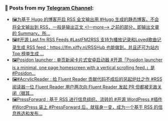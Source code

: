 ### 📰 Posts from my [Telegram Channel](https://t.me/s/aboutrss):
<!-- BLOG-POST-LIST:START -->
- [🖼为基于 Hugo 的博客开启 RSS 全文输出用 #Hugo 生成的静态博客，不会将全文输出到 RSS，一般是输出正文 <!—more—> 之前的部分，即输出文章的 Summary。所...](https://t.me/aboutrss/808)
- [🖼#开源 Last.fm RSS Feeds #LastFM2RSS 支持为播放记录和Loved歌曲记录生成 RSS feed：https://lfm.xiffy.nl/RSSHub 也能做到，并且还可为站内 Top 榜单生成 ...](https://t.me/aboutrss/807)
- [🖼Posidon launcher : 单页新闻卡片式安卓启动器 #开源「Posidon launcher is a minimal, one page homescreen with a vertical scrolling feed.」是 #Posidon...](https://t.me/aboutrss/806)
- [🖼#AcrylicReader :  给 Fluent Reader 贡献代码不成后的另起炉灶之作 #RSS阅读器一位 Fluent Reader 用户两次向 Fluent Reader 发起 PR 但都被无故关闭（据其...](https://t.me/aboutrss/805)
- [🖼PressForward : 基于 RSS 进行信息组织、流转的 #开源 WordPress #插件#WordPress 装上 #PressForward 后，就摇身一变，成为一个基于 RSS 的信息拣选和发布...](https://t.me/aboutrss/804)
<!-- BLOG-POST-LIST:END -->

<!--
**AboutRSS/AboutRSS** is a ✨ _special_ ✨ repository because its `README.md` (this file) appears on your GitHub profile.

Here are some ideas to get you started:

- 🔭 I’m currently working on ...
- 🌱 I’m currently learning ...
- 👯 I’m looking to collaborate on ...
- 🤔 I’m looking for help with ...
- 💬 Ask me about ...
- 📫 How to reach me: ...
- 😄 Pronouns: ...
- ⚡ Fun fact: ...
-->
